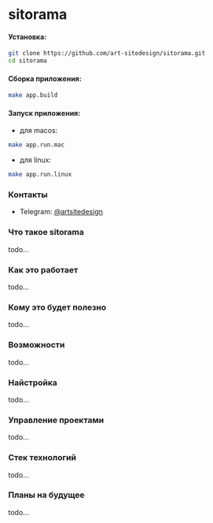 # sitorama

#### Установка:
```bash
git clone https://github.com/art-sitedesign/sitorama.git
cd sitorama
```

#### Сборка приложения:
```bash
make app.build
```

#### Запуск приложения:
- для macos:
```bash
make app.run.mac
```
- для linux:
```bash
make app.run.linux
```

### Контакты
- Telegram:
[@artsitedesign](https://t.me/artsitedesign)

### Что такое sitorama
todo...
### Как это работает
todo...
### Кому это будет полезно
todo...
### Возможности
todo...
### Найстройка
todo...
### Управление проектами
todo...
### Стек технологий
todo...
### Планы на будущее
todo...

